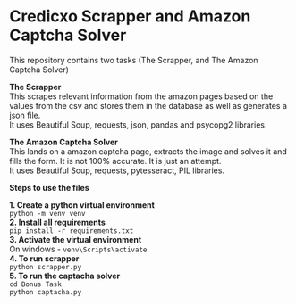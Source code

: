 # Credicxo Scrapper and Amazon Captcha Solver
This repository contains two tasks (The Scrapper, and The Amazon Captcha Solver)

**The Scrapper**    
This scrapes relevant information from the amazon pages based on the values from the csv and stores them in the database as well as generates a json file.      
It uses Beautiful Soup, requests, json, pandas and psycopg2 libraries.      

**The Amazon Captcha Solver**   
This lands on a amazon captcha page, extracts the image and solves it and fills the form. It is not 100% accurate. It is just an attempt.  
It uses Beautiful Soup, requests, pytesseract, PIL libraries.


**Steps to use the files**   

**1. Create a python virtual environment**   
`python -m venv venv`   
**2. Install all requirements**   
`pip install -r requirements.txt`    
**3. Activate the virtual environment**    
On windows - `venv\Scripts\activate`     
**4. To run scrapper**    
`python scrapper.py`    
**5. To run the captacha solver**   
`cd Bonus Task`    
`python captacha.py`
